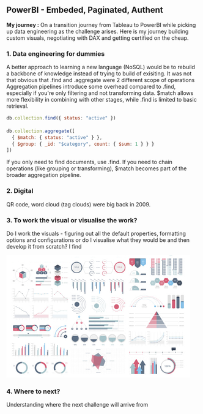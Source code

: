 ## PowerBI - Embeded, Paginated, Authent

**My journey :** On a transition journey from Tableau to PowerBI while picking up data engineering as the challenge arises. Here is my journey building custom visuals, negotiating with DAX and getting certified on the cheap. 

### 1. Data engineering for dummies

A better approach to learning a new language (NoSQL) would be to rebuild a backbone of knowledge instead of trying to build of exisiting. It was not that obvious that .find and .aggregate were 2 different scope of operations
Aggregation pipelines introduce some overhead compared to .find, especially if you're only filtering and not transforming data.
$match allows more flexibility in combining with other stages, while .find is limited to basic retrieval.

```javascript
db.collection.find({ status: "active" })

db.collection.aggregate([
  { $match: { status: "active" } },
  { $group: { _id: "$category", count: { $sum: 1 } } }
])
```
If you only need to find documents, use .find. If you need to chain operations (like grouping or transforming), $match becomes part of the broader aggregation pipeline.

### 2. Digital 


QR code, word cloud (tag clouds) were big back in 2009.

### 3. To work the visual or visualise the work?
Do I work the visuals - figuring out all the default properties, formatting options and configurations or do I visualise what they would be and then develop it from scratch? I find   


<img src="images/dummy_thumbnail.jpg?raw=true"/>

### 4. Where to next?

Understanding where the next challenge will arrive from

<!-- For more details see [GitHub Flavored Markdown](https://guides.github.com/features/mastering-markdown/). -->
